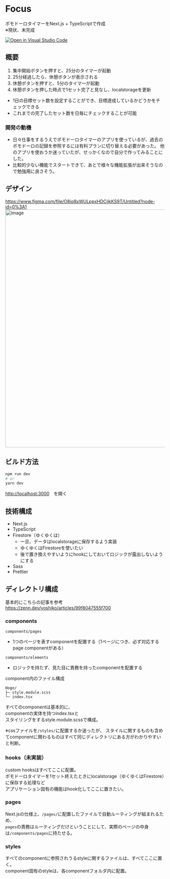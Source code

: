 # Focus
ポモドーロタイマーをNext.js + TypeScriptで作成
<br />
※現状、未完成

[![Open in Visual Studio Code](https://img.shields.io/static/v1?logo=visualstudiocode&label=&message=Open%20in%20Visual%20Studio%20Code&labelColor=2c2c32&color=007acc&logoColor=007acc)](https://open.vscode.dev/takumiozato/Focus)

## 概要
1. 集中開始ボタンを押すと、25分のタイマーが起動
2. 25分経過したら、休憩ボタンが表示される
3. 休憩ボタンを押すと、5分のタイマーが起動
4. 休憩ボタンを押した時点で1セット完了と見なし、localstorageを更新

- 1日の目標セット数を設定することができ、目標達成しているかどうかをチェックできる
- これまでの完了したセット数を日毎にチェックすることが可能

### 開発の動機
- 日々仕事をするうえでポモドーロタイマーのアプリを使っているが、過去のポモドーロの記録を参照するには有料プランに切り替える必要があった。
他のアプリを使おうか迷っていたが、せっかくなので自分で作ってみることにした。
- 比較的少ない機能でスタートできて、あとで様々な機能拡張が出来そうなので勉強用に良さそう。

## デザイン
https://www.figma.com/file/O8iq8xWULppxHDCijkKS9T/Untitled?node-id=0%3A1
<img width="749" alt="image" src="https://user-images.githubusercontent.com/47093774/187232939-d2e9df74-15be-4acc-a09e-bc3f85e5df00.png">


## ビルド方法

```bash
npm run dev
# or
yarn dev
```

[http://localhost:3000](http://localhost:3000)　を開く

## 技術構成
- Next.js
- TypeScript
- Firestore（ゆくゆくは）
  - 一旦、データはlocalstorageに保存するよう実装
  - ゆくゆくはFirestoreを使いたい
  - 後で置き換えやすいようにhookにしておいてロジックが露出しないようにする
- Sass
- Prettier

## ディレクトリ構成
基本的にこちらの記事を参考
<br />
https://zenn.dev/yoshiko/articles/99f8047555f700

### components
`components/pages`
- 1つのページを表すcomponentを配置する（1ページにつき、必ず対応するpage componentがある）

`components/elements`
- ロジックを持たず、見た目に責務を持ったcomponentを配置する


component内のファイル構成
```
Hoge/
├─ style.module.scss
└─ index.tsx
```
すべてのcomponentは基本的に、
<br />
componentの実体を持つindex.tsxと
<br />
スタイリングをするstyle.module.scssで構成。

※cssファイルを`/styles/`に配置するか迷ったが、
スタイルに関するものも含めてcomponentに関わるものはすべて同じディレクトリにある方がわかりやすいと判断。

### hooks（未実装）
custom hooksはすべてここに配置。
<br />
ポモドーロタイマーを1セット終えたときにlocalstorage（ゆくゆくはFirestore）に保存する処理など
<br />
アプリケーション固有の機能はhook化してここに置きたい。

### pages
Next.jsの仕様上、`/pages/`に配置したファイルで自動ルーティングが組まれるため、
<br />
`pages`の責務はルーティングだけということにして、実際のページの中身は`/components/pages`に持たせる。

### styles
すべてのcomponentに参照されうるstyleに関するファイルは、すべてここに置く。
<br />
component固有のstyleは、各componentフォルダ内に配置。
